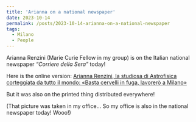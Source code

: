 ```yaml
---
title: 'Arianna on a national newspaper'
date: 2023-10-14
permalink: /posts/2023-10-14-arianna-on-a-national-newspaper
tags:
  - Milano
  - People
---
```


Arianna Renzini (Marie Curie Fellow in my group) is on the Italian national newspaper _“Corriere della Sera”_ today!

Here is the online version: [Arianna Renzini, la studiosa di Astrofisica corteggiata da tutto il mondo: «Basta cervelli in fuga, lavorerò a Milano»](<https://milano.corriere.it/notizie/cronaca/23_ottobre_14/arianna-renzini-la-studiosa-di-astrofisica-corteggiata-da-tutto-il-mondo-basta-cervelli-in-fuga-lavorero-a-milano-ddafaffa-7ae7-486b-86a8-0359fabcfxlk.shtml>)

But it was also on the printed thing distributed everywhere!

(That picture was taken in my office… So my office is also in the national newspaper today! Wooo!)

